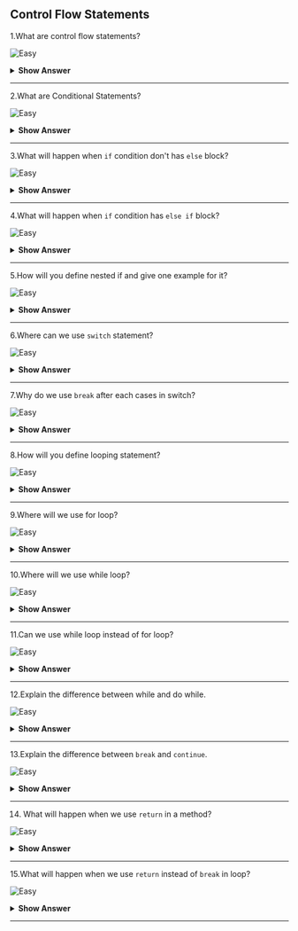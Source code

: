 ## Control Flow Statements

1.What are control flow statements?

![Easy](https://github.com/revaturelabs/interviewquestions/blob/dev/ComplexityTags/simple%20(2).svg)
<details>
    <summary><b> Show Answer </b></summary> 
<blockquote>

- The program flow goes from top to bottom. The control flow statetments are used to change the program flow.
- The control flow statements are classified by following
    -   Conditional Statements
    -   Uncoditional Statements
    -   Looping Statements
</blockqoute>  
</details>

---

2.What are Conditional Statements?

![Easy](https://github.com/revaturelabs/interviewquestions/blob/dev/ComplexityTags/simple%20(2).svg)
<details>
    <summary><b> Show Answer </b></summary> 
<blockquote>
  
 The control flow goes to the block based on the condition called as Conditional Statement.

</blockqoute>  
</details>

---

3.What will happen when `if` condition don't has `else` block?
	
![Easy](https://github.com/revaturelabs/interviewquestions/blob/dev/ComplexityTags/simple%20(2).svg)
<details>
    <summary><b> Show Answer </b></summary> 
<blockquote>

> When the condition is true, it will execute the block. Otherwise it skips the code.
**Example**
  ```java

  public static int toPositive(int value) {
		if(value<0) {
			return -value;
		}
		return value;
	}
  ```
    The above code is used to change the negative value into positive value. If it is positive value, it will not do anything.
</blockqoute>  
</details>

---

4.What will happen when `if` condition has `else if` block?
	
![Easy](https://github.com/revaturelabs/interviewquestions/blob/dev/ComplexityTags/simple%20(2).svg)
<details>
    <summary><b> Show Answer </b></summary> 
<blockquote>

While checking the condition, if it fails and we want to check the other condition then we will use if else.
  ```java
  public static int findPrice(int value) {
	int price ;
	if(value<100) {
		price = value;
	}
	else if(value<300) {
		price = value*2;
	}
	else {
		price = value*5;
	}
	return price;
	}
```
	
The above code is used to find the price based range of value.
</blockqoute>  
</details>

---

5.How will you define nested if and give one example for it?
	
![Easy](https://github.com/revaturelabs/interviewquestions/blob/dev/ComplexityTags/simple%20(2).svg)
<details>
    <summary><b> Show Answer </b></summary> 
<blockquote>

    
When we want to check the condition inside another condition, we can use nested if.

```java

	public static String findMonth(int english,int math,int science) {
		String result = null;
		if(english>=35) {
			if(math>=35) {
				if(science>=35) {
					result="Pass";
				}
			}
		}
		else {
			result="Fail";
		}
		return result;
	}
```
The above code is the example for finding the result. If any one condition fails, the else block will be executed.
</blockqoute>  
</details>
	
---

6.Where can we use `switch` statement?

![Easy](https://github.com/revaturelabs/interviewquestions/blob/dev/ComplexityTags/simple%20(2).svg)
<details>
    <summary><b> Show Answer </b></summary> 
<blockquote>

 Switch statement is used to select one of code from many blocks of code. It selects the code based on the expression.
``` java
	public static String findDay(int n) {
		String day = null;
		switch(n) {
		case 1:
			day = "Monday";
			break;
		case 2:
			day = "Tuesday";
			break;
		case 3:
			day = "Wednesday";
			break;
		case 4:
			day = "Thurday";
			break;
		case 5:
			day = "Thurday";
			break;
		case 6:
			day = "Friday";
			break;
		case 7:
			day = "Saturday";
			break;
		default:
			day = "Wrong value";
			break;
		}
		return day;
	}
```
>The default is used when the input is wrong. The code is used to find the day in a week.
</blockquote>
</details>

---

7.Why do we use `break` after each cases in switch?

![Easy](https://github.com/revaturelabs/interviewquestions/blob/dev/ComplexityTags/simple%20(2).svg)
<details>
    <summary><b> Show Answer </b></summary> 
<blockquote>

If we didn't use break or return, each cases of the switch will be executed which are present after that case.
</blockquote> 
</details>

 ---

8.How will you define looping statement?

![Easy](https://github.com/revaturelabs/interviewquestions/blob/dev/ComplexityTags/simple%20(2).svg)
<details>
    <summary><b> Show Answer </b></summary> 
<blockquote>

Looping statements are used to do repeatative tasks. If one process has to be done more than onece, we will use looping statement. The three types of looping statements are:
  - for
  - while
  - do
</blockquote>
  </details>

  ---

9.Where will we use for loop?
	
![Easy](https://github.com/revaturelabs/interviewquestions/blob/dev/ComplexityTags/simple%20(2).svg)
<details>
    <summary><b> Show Answer </b></summary> 
<blockquote>

- It is an entry controlled loop ie., the condition checked first.
- It contains three parts, initialization, condition, and increament or decreament.
- We can also use without any of these part.
- It is commonly used for arrays and collections.
</blockquote>
</details>
 
 ---

10.Where will we use while loop?
	
![Easy](https://github.com/revaturelabs/interviewquestions/blob/dev/ComplexityTags/simple%20(2).svg)
<details>
    <summary><b> Show Answer </b></summary> 
<blockquote>

- It is an entry controlled loop ie., the condition checked first.
- It has only condition part.
- It will execute the block code untill the condition fails
</blockquote>
</details>

---

11.Can we use while loop instead of for loop?
	
![Easy](https://github.com/revaturelabs/interviewquestions/blob/dev/ComplexityTags/simple%20(2).svg)
<details>
    <summary><b> Show Answer </b></summary> 
<blockquote>

Yes, we can use while loop instead of for loop where we have to initialize outside of the loop and increament or decreament inside the loop.
</blockqoute> 
</details>
	
---

12.Explain the difference between while and do while.

![Easy](https://github.com/revaturelabs/interviewquestions/blob/dev/ComplexityTags/simple%20(2).svg)
<details>
    <summary><b> Show Answer </b></summary> 
<blockquote>

**while**
The condition is checked at the begining. If the condition is failed, the loop will not be executed.

**do while**
The condition is checked at the end. If the condition is failed, the loop will be executed one time.
</blockquote>
</details>

---

13.Explain the difference between `break` and `continue`.
	
![Easy](https://github.com/revaturelabs/interviewquestions/blob/dev/ComplexityTags/simple%20(2).svg)
<details>
    <summary><b> Show Answer </b></summary> 
<blockquote>

**break**
A break statement results in the termination of the statement to which it applies for `switch`, `for`, `do`, or `while`.

**continue**
A continue statement is used to end the current loop iteration and return control to the loop statement.
</blockquote>
</details>

---

14. What will happen when we use `return` in a method?
	
![Easy](https://github.com/revaturelabs/interviewquestions/blob/dev/ComplexityTags/simple%20(2).svg)
<details>
    <summary><b> Show Answer </b></summary> 
<blockquote>
	
It exits the current method. There are two types of return statements they are return with value when method has void return type and return without value.
</blockquote>
</details>

---

15.What will happen when we use `return` instead of `break` in loop?
	
![Easy](https://github.com/revaturelabs/interviewquestions/blob/dev/ComplexityTags/simple%20(2).svg)
<details>
    <summary><b> Show Answer </b></summary> 
<blockquote>

**Using break**
>If we use break in loop, it will break the current loop. The other statements inside the method will be executed.
**Using return**
>If we use return in loop, it exits from the loop as well as the method.
</details>	  
</blockquote>
	
---
